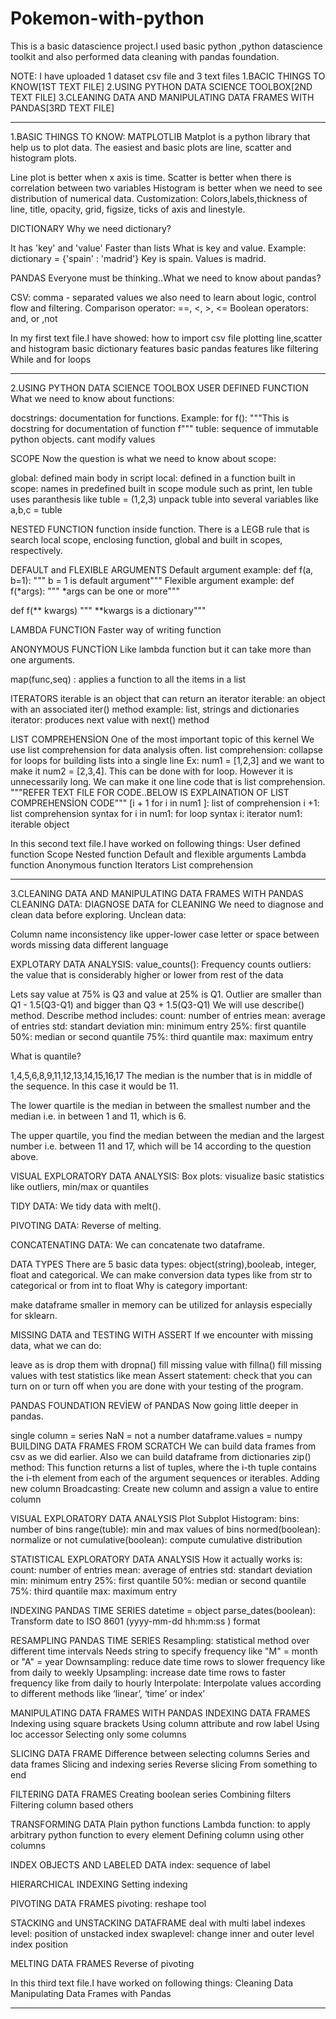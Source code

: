 # Pokemon-with-python
This is a basic datascience project.I used basic python ,python datascience toolkit and also performed data cleaning with pandas foundation.

NOTE:
I have uploaded 1 dataset csv file and 3 text files
1.BACIC THINGS TO KNOW[1ST TEXT FILE]
2.USING PYTHON DATA SCIENCE TOOLBOX[2ND TEXT FILE]
3.CLEANING DATA AND MANIPULATING DATA FRAMES WITH PANDAS[3RD TEXT FILE]

________________________________________________________________________________________________________________________________________

 1.BASIC THINGS TO KNOW:
 MATPLOTLIB
Matplot is a python library that help us to plot data. The easiest and basic plots are line, scatter and histogram plots.

Line plot is better when x axis is time.
Scatter is better when there is correlation between two variables
Histogram is better when we need to see distribution of numerical data.
Customization: Colors,labels,thickness of line, title, opacity, grid, figsize, ticks of axis and linestyle.

 DICTIONARY
Why we need dictionary?

It has 'key' and 'value'
Faster than lists 
What is key and value. Example:
dictionary = {'spain' : 'madrid'}
Key is spain.
Values is madrid. 

 PANDAS
Everyone must be thinking..What we need to know about pandas?

CSV: comma - separated values
we also need to learn about logic, control flow and filtering. 
Comparison operator: ==, <, >, <= 
Boolean operators: and, or ,not 

In my first text file.I have showed:
how to import csv file
plotting line,scatter and histogram
basic dictionary features
basic pandas features like filtering 
While and for loops

________________________________________________________________________________________________________________________________________

2.USING PYTHON DATA SCIENCE TOOLBOX
USER DEFINED FUNCTION
What we need to know about functions:

docstrings: documentation for functions. Example: 
for f(): 
"""This is docstring for documentation of function f"""
tuble: sequence of immutable python objects. 
cant modify values 

SCOPE
Now the question is what we need to know about scope:

global: defined main body in script
local: defined in a function
built in scope: names in predefined built in scope module such as print, len 
tuble uses paranthesis like tuble = (1,2,3) 
unpack tuble into several variables like a,b,c = tuble

NESTED FUNCTION
function inside function.
There is a LEGB rule that is search local scope, enclosing function, global and built in scopes, respectively.

DEFAULT and FLEXIBLE ARGUMENTS
Default argument example: 
def f(a, b=1):
  """ b = 1 is default argument"""
Flexible argument example: 
def f(*args):
 """ *args can be one or more"""

def f(** kwargs)
 """ **kwargs is a dictionary"""
 
LAMBDA FUNCTION
Faster way of writing function

ANONYMOUS FUNCTİON
Like lambda function but it can take more than one arguments.

map(func,seq) : applies a function to all the items in a list

ITERATORS
iterable is an object that can return an iterator
iterable: an object with an associated iter() method 
example: list, strings and dictionaries
iterator: produces next value with next() method

LIST COMPREHENSİON
One of the most important topic of this kernel 
We use list comprehension for data analysis often. 
list comprehension: collapse for loops for building lists into a single line 
Ex: num1 = [1,2,3] and we want to make it num2 = [2,3,4]. This can be done with for loop. However it is unnecessarily long. 
We can make it one line code that is list comprehension.
"""REFER TEXT FILE FOR CODE..BELOW IS EXPLAINATION OF LIST COMPREHENSİON CODE"""
[i + 1 for i in num1 ]: list of comprehension 
i +1: list comprehension syntax 
for i in num1: for loop syntax 
i: iterator 
num1: iterable object

In this second text file.I have worked on following things:
User defined function
Scope
Nested function
Default and flexible arguments
Lambda function
Anonymous function
Iterators
List comprehension

________________________________________________________________________________________________________________________________________

3.CLEANING DATA AND MANIPULATING DATA FRAMES WITH PANDAS
CLEANING DATA:
DIAGNOSE DATA for CLEANING
We need to diagnose and clean data before exploring. 
Unclean data:

Column name inconsistency like upper-lower case letter or space between words
missing data
different language

EXPLOTARY DATA ANALYSIS:
value_counts(): Frequency counts 
outliers: the value that is considerably higher or lower from rest of the data

Lets say value at 75% is Q3 and value at 25% is Q1.
Outlier are smaller than Q1 - 1.5(Q3-Q1) and bigger than Q3 + 1.5(Q3-Q1) 
We will use describe() method. Describe method includes:
count: number of entries
mean: average of entries
std: standart deviation
min: minimum entry
25%: first quantile
50%: median or second quantile
75%: third quantile
max: maximum entry

What is quantile?

1,4,5,6,8,9,11,12,13,14,15,16,17
The median is the number that is in middle of the sequence. In this case it would be 11.

The lower quartile is the median in between the smallest number and the median i.e. in between 1 and 11, which is 6.

The upper quartile, you find the median between the median and the largest number i.e. between 11 and 17, which will be 14 according to the question above.

VISUAL EXPLORATORY DATA ANALYSIS:
Box plots: visualize basic statistics like outliers, min/max or quantiles

TIDY DATA:
We tidy data with melt().

PIVOTING DATA:
Reverse of melting.

CONCATENATING DATA:
We can concatenate two dataframe.

DATA TYPES
There are 5 basic data types: object(string),booleab, integer, float and categorical. 
We can make conversion data types like from str to categorical or from int to float 
Why is category important:

make dataframe smaller in memory
can be utilized for anlaysis especially for sklearn.

MISSING DATA and TESTING WITH ASSERT
If we encounter with missing data, what we can do:

leave as is
drop them with dropna()
fill missing value with fillna()
fill missing values with test statistics like mean 
Assert statement: check that you can turn on or turn off when you are done with your testing of the program.

PANDAS FOUNDATION
REVİEW of PANDAS
Now going little deeper in pandas.

single column = series
NaN = not a number
dataframe.values = numpy
BUILDING DATA FRAMES FROM SCRATCH
We can build data frames from csv as we did earlier.
Also we can build dataframe from dictionaries
zip() method: This function returns a list of tuples, where the i-th tuple contains the i-th element from each of the argument sequences or iterables.
Adding new column
Broadcasting: Create new column and assign a value to entire column

VISUAL EXPLORATORY DATA ANALYSIS
Plot
Subplot
Histogram:
bins: number of bins
range(tuble): min and max values of bins
normed(boolean): normalize or not
cumulative(boolean): compute cumulative distribution

STATISTICAL EXPLORATORY DATA ANALYSIS
How it actually works is:
count: number of entries
mean: average of entries
std: standart deviation
min: minimum entry
25%: first quantile
50%: median or second quantile
75%: third quantile
max: maximum entry

INDEXING PANDAS TIME SERIES
datetime = object
parse_dates(boolean): Transform date to ISO 8601 (yyyy-mm-dd hh:mm:ss ) format

RESAMPLING PANDAS TIME SERIES
Resampling: statistical method over different time intervals
Needs string to specify frequency like "M" = month or "A" = year
Downsampling: reduce date time rows to slower frequency like from daily to weekly
Upsampling: increase date time rows to faster frequency like from daily to hourly
Interpolate: Interpolate values according to different methods like ‘linear’, ‘time’ or index’

MANIPULATING DATA FRAMES WITH PANDAS
INDEXING DATA FRAMES
Indexing using square brackets
Using column attribute and row label
Using loc accessor
Selecting only some columns

SLICING DATA FRAME
Difference between selecting columns
Series and data frames
Slicing and indexing series
Reverse slicing
From something to end

FILTERING DATA FRAMES
Creating boolean series Combining filters Filtering column based others

TRANSFORMING DATA
Plain python functions
Lambda function: to apply arbitrary python function to every element
Defining column using other columns

INDEX OBJECTS AND LABELED DATA
index: sequence of label

HIERARCHICAL INDEXING
Setting indexing

PIVOTING DATA FRAMES
pivoting: reshape tool

STACKING and UNSTACKING DATAFRAME
deal with multi label indexes
level: position of unstacked index
swaplevel: change inner and outer level index position

MELTING DATA FRAMES
Reverse of pivoting

In this third text file.I have worked on following things:
Cleaning Data 
Manipulating Data Frames with Pandas

________________________________________________________________________________________________________________________________________
